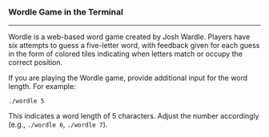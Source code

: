 ### Wordle Game in the Terminal

---
Wordle is a web-based word game created by Josh Wardle. Players have six attempts to guess a five-letter word, with feedback given for each guess in the form of colored tiles indicating when letters match or occupy the correct position.

If you are playing the Wordle game, provide additional input for the word length. For example:

 ```
./wordle 5
```

This indicates a word length of 5 characters. Adjust the number accordingly (e.g., `./wordle 6`, `./wordle 7`).
